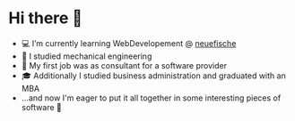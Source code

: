 # Hi there :wave:

- :computer: I’m currently learning WebDevelopement @ [neuefische](https://www.neuefische.de/)
- :wrench: I studied mechanical engineering
- :telescope: My first job was as consultant for a software provider
- :mortar_board: Additionally I studied business administration and graduated with an MBA
- ...and now I'm eager to put it all together in some interesting pieces of software :nut_and_bolt:
<!--
**niqeff/NiqEff** is a ✨ _special_ ✨ repository because its `README.md` (this file) appears on your GitHub profile.

Here are some ideas to get you started:

- 🔭 I’m currently working on ...
- 🌱 I’m currently learning ...
- 👯 I’m looking to collaborate on ...
- 🤔 I’m looking for help with ...
- 💬 Ask me about ...
- 📫 How to reach me: ...
- 😄 Pronouns: ...
- ⚡ Fun fact: ...
-->
